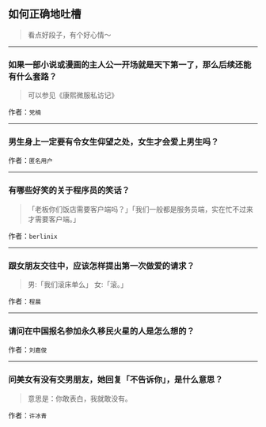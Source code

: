 ## 如何正确地吐槽

> 看点好段子，有个好心情～


 
---

### 如果一部小说或漫画的主人公一开场就是天下第一了，那么后续还能有什么套路？

> 可以参见《康熙微服私访记》


作者：`党楠`

---

### 男生身上一定要有令女生仰望之处，女生才会爱上男生吗？

> 


作者：`匿名用户`

---

### 有哪些好笑的关于程序员的笑话？

> 「老板你们饭店需要客户端吗？」「我们一般都是服务员端，实在忙不过来才需要客户端。」


作者：`berlinix`

---

### 跟女朋友交往中，应该怎样提出第一次做爱的请求？

> 男:「我们滚床单么」
> 女:「滚。」


作者：`程晨`

---

### 请问在中国报名参加永久移民火星的人是怎么想的？

> 


作者：`刘嘉俊`

---

### 问美女有没有交男朋友，她回复「不告诉你」，是什么意思？

> 意思是：你敢表白，我就敢没有。


作者：`许冰青`